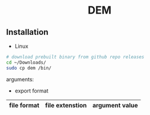 <h1 align="center">DEM</h1>

## Installation

- Linux

```bash
# download prebuilt binary from github repo releases
cd ~/Downloads/
sudo cp dem /bin/
```

arguments:

- export format

| file format | file extenstion | argument value |
| --- | --- | ---|
